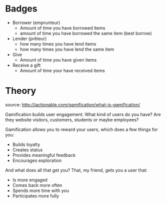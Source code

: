 # Badges #

  * Borrower (emprunteur)
    * Amount of time you have borrowed items
    * amount of time you have borrowed the same item (best borrow)
  * Lender (prêteur)
    * how many times you have lend items
    * how many times you have lend the same item
  * Give
    * Amount of time you have given items
  * Receive a gift
    * Amount of time your have received items


# Theory #
source: http://iactionable.com/gamification/what-is-gamification/

Gamification builds user engagement. What kind of users do you have? Are they website visitors, customers, students or maybe employees?

Gamification allows you to reward your users, which does a few things for you:
  * Builds loyalty
  * Creates status
  * Provides meaningful feedback
  * Encourages exploration

And what does all that get you? That, my friend, gets you a user that:
  * Is more engaged
  * Comes back more often
  * Spends more time with you
  * Participates more fully